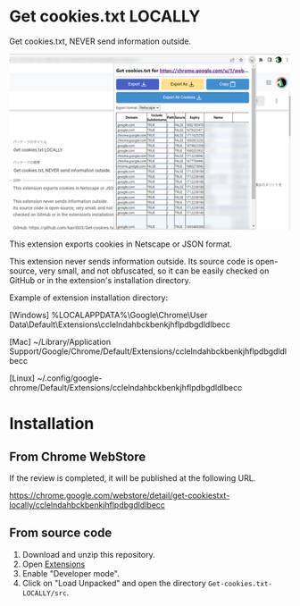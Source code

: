 # Get cookies.txt LOCALLY
Get cookies.txt, NEVER send information outside.

![ss](./ss.png)

This extension exports cookies in Netscape or JSON format.

This extension never sends information outside.
Its source code is open-source, very small, and not obfuscated, so it can be easily checked on GitHub or in the extension's installation directory.

Example of extension installation directory:

[Windows]
%LOCALAPPDATA%\Google\Chrome\User Data\Default\Extensions\cclelndahbckbenkjhflpdbgdldlbecc

[Mac]
~/Library/Application Support/Google/Chrome/Default/Extensions/cclelndahbckbenkjhflpdbgdldlbecc

[Linux]
~/.config/google-chrome/Default/Extensions/cclelndahbckbenkjhflpdbgdldlbecc


# Installation
## From Chrome WebStore
If the review is completed, it will be published at the following URL.

https://chrome.google.com/webstore/detail/get-cookiestxt-locally/cclelndahbckbenkjhflpdbgdldlbecc

## From source code
1. Download and unzip this repository.
2. Open [Extensions](chrome://extensions/)
3. Enable "Developer mode".
4. Click on "Load Unpacked" and open the directory `Get-cookies.txt-LOCALLY/src`.
